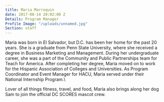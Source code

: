 ```yaml
---
title: Maria Marroquin
date: 2017-08-14 20:02:00 Z
Details: Program Manager
Profile Image: "/uploads/unnamed.jpg"
Section: staff
---
```


Maria was born in El Salvador, but D.C. has been her home for the past 20 years. She is a graduate from Penn State University, where she received a degree in Business Marketing and Management. During her undergraduate career, she was a part of the Community and Public Partnerships team for Teach for America. After completing her degree, Maria moved on to work for the Hispanic Association of Colleges and Universities. As Program Coordinator and Event Manager for HACU, Maria served under their National Internship Program.\

Lover of all things fitness, travel, and food, Maria also brings along her dog Sam to join the official DC SCORES mascot crew.